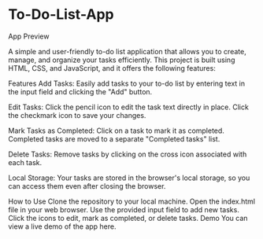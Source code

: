 # To-Do-List-App

App Preview

A simple and user-friendly to-do list application that allows you to create, manage, and organize your tasks efficiently. This project is built using HTML, CSS, and JavaScript, and it offers the following features:

Features
Add Tasks: Easily add tasks to your to-do list by entering text in the input field and clicking the "Add" button.

Edit Tasks: Click the pencil icon to edit the task text directly in place. Click the checkmark icon to save your changes.

Mark Tasks as Completed: Click on a task to mark it as completed. Completed tasks are moved to a separate "Completed tasks" list.

Delete Tasks: Remove tasks by clicking on the cross icon associated with each task.

Local Storage: Your tasks are stored in the browser's local storage, so you can access them even after closing the browser.

How to Use
Clone the repository to your local machine.
Open the index.html file in your web browser.
Use the provided input field to add new tasks.
Click the icons to edit, mark as completed, or delete tasks.
Demo
You can view a live demo of the app here.
